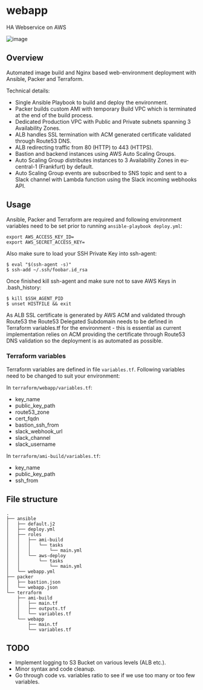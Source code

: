 # webapp
HA Webservice on AWS

![image](https://webapp.route53.jus.si/webapp-vpc-diagram.png)

## Overview
Automated image build and Nginx based web-environment deployment with Ansible, Packer and Terraform.

Technical details:
- Single Ansible Playbook to build and deploy the environment.
- Packer builds custom AMI with temporary Build VPC which is terminated at the end of the build process.
- Dedicated Production VPC with Public and Private subnets spanning 3 Availability Zones.
- ALB handles SSL termination with ACM generated certificate validated through Route53 DNS.
- ALB redirecting traffic from 80 (HTTP) to 443 (HTTPS).
- Bastion and backend instances using AWS Auto Scaling Groups.
- Auto Scaling Group distributes instances to 3 Availability Zones in eu-central-1 (Frankfurt) by default.
- Auto Scaling Group events are subscribed to SNS topic and sent to a Slack channel with Lambda function using the Slack incoming webhooks API.

## Usage
Ansible, Packer and Terraform are required and following environment variables need to be set prior to running ```ansible-playbook deploy.yml```:
```
export AWS_ACCESS_KEY_ID=
export AWS_SECRET_ACCESS_KEY=
```
Also make sure to load your SSH Private Key into ssh-agent:
```
$ eval "$(ssh-agent -s)"
$ ssh-add ~/.ssh/foobar.id_rsa
```
Once finished kill ssh-agent and make sure not to save AWS Keys in .bash_history:
```
$ kill $SSH_AGENT_PID
$ unset HISTFILE && exit
```
As ALB SSL certificate is generated by AWS ACM and validated through Route53 the Route53 Delegated Subdomain needs to be defined in Terraform variables.tf for the environment - this is essential as current implementation relies on ACM providing the certificate through Route53 DNS validation so the deployment is as automated as possible.

### Terraform variables
Terraform variables are defined in file ```variables.tf```.
Following variables need to be changed to suit your environment:

In ```terraform/webapp/variables.tf```:
- key_name
- public_key_path
- route53_zone
- cert_fqdn
- bastion_ssh_from
- slack_webhook_url
- slack_channel
- slack_username

In ```terraform/ami-build/variables.tf```:
- key_name
- public_key_path
- ssh_from

## File structure
```
.
├── ansible
│   ├── default.j2
│   ├── deploy.yml
│   ├── roles
│   │   ├── ami-build
│   │   │   └── tasks
│   │   │       └── main.yml
│   │   └── aws-deploy
│   │       └── tasks
│   │           └── main.yml
│   └── webapp.yml
├── packer
│   ├── bastion.json
│   └── webapp.json
└── terraform
    ├── ami-build
    │   ├── main.tf
    │   ├── outputs.tf
    │   └── variables.tf
    └── webapp
        ├── main.tf
        └── variables.tf
```

## TODO

- Implement logging to S3 Bucket on various levels (ALB etc.).
- Minor syntax and code cleanup.
- Go through code vs. variables ratio to see if we use too many or too few variables.
